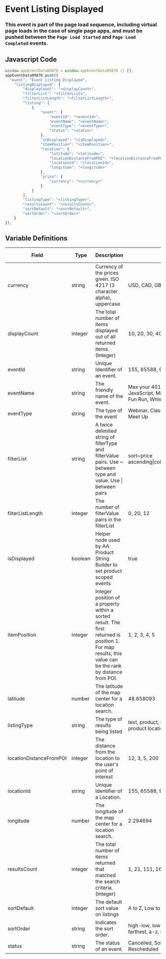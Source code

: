# Event Listing Displayed

### This event is part of the page load sequence, including virtual page loads in the case of single page apps, and must be pushed between the `Page Load Started` and `Page Load Completed` events.

## Javascript Code
```js
window.appEventData09876 = window.appEventData09876 || [];
appEventData09876.push({
  "event": "Event Listing Displayed",
    "listingDisplayed": {
        "displayCount": "<displayCount>",
        "filterList": "<filterList>",
        "filterListLength": "<filterListLength>",
        "listing": [
            {
                "event": {
                    "eventId": "<eventId>",
                    "eventName": "<eventName>",
                    "eventType": "<eventType>",
                    "status": "<status>"
                },
                "isDisplayed": "<isDisplayed>",
                "itemPosition": "<itemPosition>",
                "location": {
                    "latitude": "<latitude>",
                    "locationDistanceFromPOI": "<locationDistanceFromPOI>",
                    "locationId": "<locationId>",
                    "longitude": "<longitude>"
                },
                "price": {
                    "currency": "<currency>"
                }
            }
        ],
        "listingType": "<listingType>",
        "resultsCount": "<resultsCount>",
        "sortDefault": "<sortDefault>",
        "sortOrder": "<sortOrder>"
    }
});
```

## Variable Definitions

|Field|Type|Description|Example|Pattern|Min Length|Max Length|Minimum|Maximum|Multiple Of|
| --- | --- | --- | --- | --- | --- | --- | --- | --- | --- |
|currency|string|Currency of the prices given. ISO 4217 \(3 character alpha\), uppercase |USD, CAD, GBP, CHF|^[A-Z]{3}$|3|3||||
|displayCount|integer|The total number of items displayed out of all returned items. \(Integer\)|10, 20, 30, 40||||0|||
|eventId|string|Unique Identifier of an event. |155, 65588, 987764448|||||||
|eventName|string|The friendly name of the event.|Max your 401K, Structured JavaScript, Mid Day Yoga, Frosty 5K Fun Run, Whiskey Wednesday|||||||
|eventType|string|The type of the event|Webinar, Class, Conference, Race, Meet Up|||||||
|filterList|string|A twice delimited string of filterType and filterValue pairs.  Use \~ between type and value.  Use \| between pairs|sort\~price ascending\|color\~green\|size\~medium|||||||
|filterListLength|integer|The number of filterValue pairs in the filterList|0, 20, 12||||0|||
|isDisplayed|boolean|Helper node used by AA Product String Builder to set product scoped events|true|||||||
|itemPosition|integer|Integer position of a property within a sorted result. The first returned is position 1. For map results, this value can be the rank by distance from POI.|1, 2, 3, 4, 5||||0|||
|latitude|number|The latitude of the map center for a location search.|48.858093||||-90|90||
|listingType|string|The type of results being listed|text, product, location, event, room, product location|||||||
|locationDistanceFromPOI|integer|The distance from the location to the user's point of interest|12, 3, 5, 200|||||||
|locationId|string|Unique Identifier of a Location. |155, 65588, 987764448|||||||
|longitude|number|The longitude of the map center for a location search.|2.294694||||-180|180||
|resultsCount|integer|The total number of items returned that matched the search criteria. \(Integer\)|1, 21, 111, 166||||0|||
|sortDefault|integer|The default sort value on listings|A to Z, Low to High, Newest to Oldest||||0|||
|sortOrder|string|Indicates the sort order.|high-low, low-high, nearest-farthest, a-z, newest-oldest|||||||
|status|string|The status of an event.|Cancelled, Sold Out, Postponed, Rescheduled|||||||




